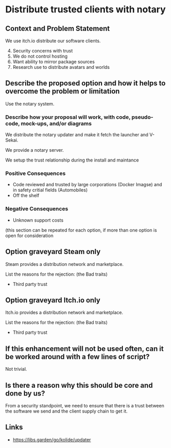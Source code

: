 # Distribute trusted clients with notary

## Context and Problem Statement

We use itch.io distribute our software clients.

4. Security concerns with trust
2. We do not control hosting
3. Want ability to mirror package sources
1. Research use to distribute avatars and worlds

## Describe the proposed option and how it helps to overcome the problem or limitation

Use the notary system. 

### Describe how your proposal will work, with code, pseudo-code, mock-ups, and/or diagrams

We distribute the notary updater and make it fetch the launcher and V-Sekai.

We provide a notary server.

We setup the trust relationship during the install and maintance

### Positive Consequences <!-- optional -->

- Code reviewed and trusted by large corporations (Docker Imagse) and in safety critial fields (Automobiles)
- Off the shelf

### Negative Consequences <!-- optional -->

- Unknown support costs

(this section can be repeated for each option, if more than one option is open for consideration

## Option graveyard Steam only

Steam provides a distribution network and marketplace.

List the reasons for the rejection: (the Bad traits)

* Third party trust

## Option graveyard Itch.io only

Itch.io provides a distribution network and marketplace.

List the reasons for the rejection: (the Bad traits)

* Third party trust

## If this enhancement will not be used often, can it be worked around with a few lines of script?

Not trivial.

## Is there a reason why this should be core and done by us?

From a security standpoint, we need to ensure that there is a trust between the software we send and the client supply chain to get it.

## Links <!-- optional -->

- https://libs.garden/go/kolide/updater

